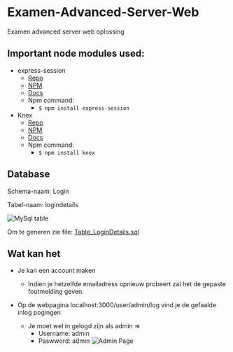 # Examen-Advanced-Server-Web
Examen advanced server web oplossing


## Important node modules used:
  * express-session
    * [Repo](https://github.com/expressjs/session)
    * [NPM](https://www.npmjs.com/package/express-session)
    * [Docs](https://github.com/expressjs/session/#api)
    * Npm command: 
      * `$ npm install express-session`
  * Knex
    * [Repo](https://github.com/tgriesser/knex)
    * [NPM](https://www.npmjs.com/package/knex)
    * [Docs](http://knexjs.org/)
    * Npm command: 
      * `$ npm install knex`
 
 
## Database

Schema-naam: Login

Tabel-naam: logindetails

![MySql table](https://i.imgur.com/XBq9vPW.png)

Om te generen zie file: [Table_LoginDetails.sql](Table_LoginDetails.sql)

## Wat kan het

* Je kan een account maken
  * Indien je hetzelfde emailadress opnieuw probeert zal het de gepaste foutmelding geven.
  
* Op de webpagina localhost:3000/user/admin/log vind je de gefaalde inlog pogingen
  * Je moet wel in gelogd zijn als admin => 
    * Username: admin
    * Paswword: admin
![Admin Page](https://i.imgur.com/4gvVlcf.png)


